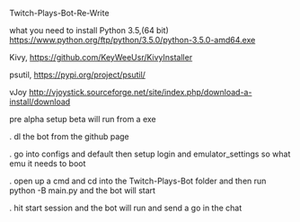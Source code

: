   Twitch-Plays-Bot-Re-Write
  
  
  what you need to install
  Python 3.5,(64 bit)  https://www.python.org/ftp/python/3.5.0/python-3.5.0-amd64.exe
  
  Kivy, https://github.com/KeyWeeUsr/KivyInstaller
  
  psutil, https://pypi.org/project/psutil/
  
  vJoy http://vjoystick.sourceforge.net/site/index.php/download-a-install/download



pre alpha setup beta will run from a exe

. dl the bot from the github page  

. go into configs and default then setup login and emulator_settings so what emu it needs to boot 

. open up a cmd and cd into the Twitch-Plays-Bot folder and then run python -B main.py and the bot will start 

. hit start session and the bot will run and send a go in the chat 
